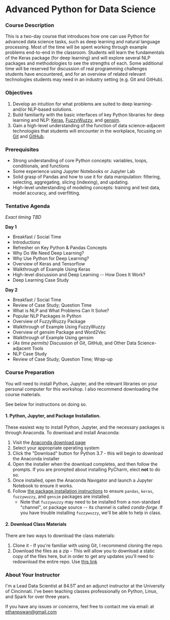 # Advanced Python for Data Science

### Course Description

This is a two-day course that introduces how one can use Python for advanced data science tasks, such as deep learning and natural language processing.
Most of the time will be spent working through example problems end-to-end in the classroom.
Students will learn the fundamentals of the Keras package (for deep learning) and will explore several NLP packages and methodologies to see the strengths of each.
Some additional time will be reserved for discussion of real programming challenges students have encountered, and for an overview of related relevant technologies students may need in an industry setting (e.g. Git and GitHub).

### Objectives

1. Develop an intuition for what problems are suited to deep learning- and/or NLP-based solutions.
2. Build familiarity with the basic interfaces of key Python libraries for deep learning and NLP: [Keras](http://keras.io), [FuzzyWuzzy](https://github.com/seatgeek/fuzzywuzzy), and [gensim](https://radimrehurek.com/gensim/).
3. Gain a high-level understanding of the function of data science-adjacent technologies that students will encounter in the workplace, focusing on [Git](https://git-scm.com) and [GitHub](https://github.com).

### Prerequisites

- Strong understanding of core Python concepts: variables, loops, conditionals, and functions
- Some experience using Jupyter Notebooks or Jupyter Lab
- Solid grasp of Pandas and how to use it for data manipulation: filtering, selecting, aggregating, slicing (indexing), and updating.
- High-level understanding of modeling concepts: training and test data, model accuracy, and overfitting.

### Tentative Agenda
*Exact timing TBD*

**Day 1**
- Breakfast / Social Time
- Introductions
- Refresher on Key Python & Pandas Concepts
- Why Do We Need Deep Learning?
- Why Use Python for Deep Learning?
- Overview of Keras and Tensorflow
- Walkthrough of Example Using Keras
- High-level discussion and Deep Learning -- How Does It Work?
- Deep Learning Case Study

**Day 2**
- Breakfast / Social Time
- Review of Case Study; Question Time
- What is NLP and What Problems Can It Solve?
- Popular NLP Packages in Python
- Overview of FuzzyWuzzy Package
- Walkthrough of Example Using FuzzyWuzzy
- Overview of gensim Package and Word2Vec
- Walkthrough of Example Using gensim
- *(As time permits)* Discussion of Git, GitHub, and Other Data Science-adjacent Tools
- NLP Case Study
- Review of Case Study; Question Time; Wrap-up


### Course Preparation

You will need to install Python, Jupyter, and the relevant libraries on your personal computer for this workshop. I also recommend downloading the course materials.

See below for instructions on doing so.

#### 1. Python, Jupyter, and Package Installation.

These easiest way to install Python, Jupyter, and the necessary packages is through Anaconda. To download and install Anaconda:

1. Visit the [Anaconda download page](https://www.anaconda.com/distribution/)
2. Select your appropriate operating system
3. Click the "Download" button for Python 3.7 - this will begin to download the Anaconda installer
4. Open the installer when the download completes, and then follow the prompts. If you are prompted about installing PyCharm, elect **not** to do so.
5. Once installed, open the Anaconda Navigator and launch a Jupyter Notebook to ensure it works.
6. Follow [the package installation instructions](https://docs.anaconda.com/anaconda/navigator/tutorials/manage-packages/#installing-a-package) to ensure `pandas`, `keras`, `fuzzywuzzy`, and `gensim` packages are installed.
    - Note that `fuzzywuzzy` may need to be installed from a non-standard "channel", or package source -- its channel is called *conda-forge*. If you have trouble installing `fuzzywuzzy`, we'll be able to help in class.

#### 2. Download Class Materials

There are two ways to download the class materials:

1. Clone it - If you're familiar with using Git, I recommend cloning the repo.
2. Download the files as a zip - This will allow you to download a static copy of the files here, but in order to get any updates you'll need to redownload the entire repo. Use [this link](https://github.com/uc-python/advanced-python-datasci/archive/master.zip)

### About Your Instructor
I'm a Lead Data Scientist at 84.51˚ and an adjunct instructor at the University of Cincinnati.
I've been teaching classes professionally on Python, Linux, and Spark for over three years.

If you have any issues or concerns, feel free to contact me via email: at [ethanpswan@gmail.com](mailto:ethanpswan@gmail.com)
